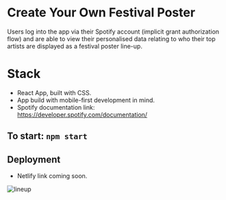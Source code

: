 # Create Your Own Festival Poster

Users log into the app via their Spotify account (implicit grant authorization flow) and are able to view their personalised data relating to who their top artists are displayed as a festival poster line-up.

# Stack
- React App, built with CSS.
- App build with mobile-first development in mind.
- Spotify documentation link: https://developer.spotify.com/documentation/

## To start: ``npm start``

## Deployment
- Netlify link coming soon.

![lineup](https://user-images.githubusercontent.com/69110329/131407029-951a0797-cd34-4a33-8af6-e0919749600c.gif)

